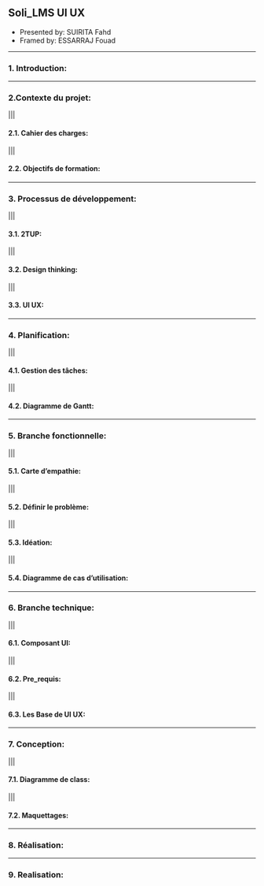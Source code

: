 ## **Soli_LMS UI UX**

- Presented by: SUIRITA Fahd
- Framed by: ESSARRAJ Fouad

---

### **1. Introduction:**

---

### **2.Contexte du projet:**

|||

#### **2.1. Cahier des charges:**

|||

#### **2.2. Objectifs de formation:**

---

### **3. Processus de développement:**

|||

#### **3.1. 2TUP:**

|||

#### **3.2. Design thinking:**

|||

#### **3.3. UI UX:**

---

### **4. Planification:**

|||

#### **4.1. Gestion des tâches:**

|||

#### **4.2. Diagramme de Gantt:**

---

### **5. Branche fonctionnelle:**

|||

#### **5.1. Carte d’empathie:**

|||

#### **5.2. Définir le problème:**

|||

#### **5.3. Idéation:**

|||

#### **5.4. Diagramme de cas d’utilisation:**

---

### **6. Branche technique:**

|||

#### **6.1. Composant UI:**

|||

#### **6.2. Pre_requis:**

|||

#### **6.3. Les Base de UI UX:**

---

### **7. Conception:**

|||

#### **7.1. Diagramme de class:**

|||

#### **7.2. Maquettages:**

---

### **8. Réalisation:**

---

### **9. Realisation:**
